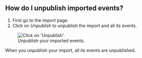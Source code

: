 ## How do I unpublish imported events?

1. First go to the import page.
1. Click on *Unpublish* to unpublish the import and all its events.

<figure>
  <img src="help-import-unpublish.png" alt="Click on 'Unpublish'."/>
  <figcaption>Unpublish your imported events.</figcaption>
</figure>

When you unpublish your import, all its events are unpublished.
